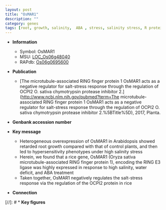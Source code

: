 ```yaml
---
layout: post
title: "OsMAR1"
description: ""
category: genes
tags: [root, growth, salinity,  ABA , stress, salinity stress, R protein, ABA, stress response]
---
```


* **Information**  
    + Symbol: OsMAR1  
    + MSU: [LOC_Os06g48040](http://rice.uga.edu/cgi-bin/ORF_infopage.cgi?orf=LOC_Os06g48040)  
    + RAPdb: [Os06g0695600](https://rapdb.dna.affrc.go.jp/locus/?name=Os06g0695600)  

* **Publication**  
    + [The microtubule-associated RING finger protein 1 OsMAR1 acts as a negative regulator for salt-stress response through the regulation of OCPI2 O. sativa chymotrypsin protease inhibitor 2.](http://www.ncbi.nlm.nih.gov/pubmed?term=The microtubule-associated RING finger protein 1 OsMAR1 acts as a negative regulator for salt-stress response through the regulation of OCPI2 O. sativa chymotrypsin protease inhibitor 2.%5BTitle%5D), 2017, Planta.

* **Genbank accession number**  

* **Key message**  
    + Heterogeneous overexpression of OsMAR1 in Arabidopsis showed retarded root growth compared with that of control plants, and then led to hypersensitivity phenotypes under high salinity stress
    + Herein, we found that a rice gene, OsMAR1 (Oryza sativa microtubule-associated RING finger protein 1), encoding the RING E3 ligase was highly expressed in response to high salinity, water deficit, and ABA treatment
    + Taken together, OsMAR1 negatively regulates the salt-stress response via the regulation of the OCPI2 protein in rice

* **Connection**  

[//]: # * **Key figures**  


